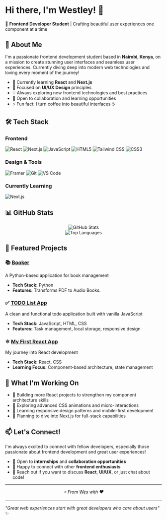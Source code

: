 # Hi there, I'm Westley! 👋

🎨 **Frontend Developer Student** | Crafting beautiful user experiences one component at a time

## 🚀 About Me

I'm a passionate frontend development student based in **Nairobi, Kenya**, on a mission to create stunning user interfaces and seamless user experiences. Currently diving deep into modern web technologies and loving every moment of the journey!

- 🌱 Currently learning **React** and **Next.js**
- 🎯 Focused on **UI/UX Design** principles
- 💡 Always exploring new frontend technologies and best practices
- 🤝 Open to collaboration and learning opportunities
- ⚡ Fun fact: I turn coffee into beautiful interfaces ☕

## 🛠️ Tech Stack

### Frontend
![React](https://img.shields.io/badge/React-20232A?style=for-the-badge&logo=react&logoColor=61DAFB)
![Next.js](https://img.shields.io/badge/Next.js-000000?style=for-the-badge&logo=next.js&logoColor=white)
![JavaScript](https://img.shields.io/badge/JavaScript-F7DF1E?style=for-the-badge&logo=javascript&logoColor=black)
![HTML5](https://img.shields.io/badge/HTML5-E34F26?style=for-the-badge&logo=html5&logoColor=white)
![Tailwind CSS](https://img.shields.io/badge/Tailwind_CSS-38B2AC?style=for-the-badge&logo=tailwind-css&logoColor=white)
![CSS3](https://img.shields.io/badge/CSS3-1572B6?style=for-the-badge&logo=css3&logoColor=white)

### Design & Tools
![Framer](https://img.shields.io/badge/Framer-0055FF?style=for-the-badge&logo=framer&logoColor=white)
![Git](https://img.shields.io/badge/Git-F05032?style=for-the-badge&logo=git&logoColor=white)
![VS Code](https://img.shields.io/badge/VS_Code-007ACC?style=for-the-badge&logo=visual-studio-code&logoColor=white)

### Currently Learning
![Next.js](https://img.shields.io/badge/Next.js-000000?style=for-the-badge&logo=next.js&logoColor=white)


## 📊 GitHub Stats

<div align="center">
  <img src="https://github-readme-stats.vercel.app/api?username=WestLee95&show_icons=true&theme=tokyonight&hide_border=true" alt="GitHub Stats" />
</div>

<div align="center">
  <img src="https://github-readme-stats.vercel.app/api/top-langs/?username=WestLee95&layout=compact&theme=tokyonight&hide_border=true" alt="Top Languages" />
</div>

## 🎯 Featured Projects

### 📚 [Booker](https://github.com/WestLee95/Booker)
A Python-based application for book management
- **Tech Stack:** Python
- **Features:** Transforms PDF to Audio Books.

### ✅ [TODO List App](https://github.com/WestLee95/TODO_list)
A clean and functional todo application built with vanilla JavaScript
- **Tech Stack:** JavaScript, HTML, CSS
- **Features:** Task management, local storage, responsive design

### ⚛️ [My First React App](https://github.com/WestLee95/First_React_App)
My journey into React development
- **Tech Stack:** React, CSS
- **Learning Focus:** Component-based architecture, state management

## 🌟 What I'm Working On

- 🔨 Building more React projects to strengthen my component architecture skills
- 🎨 Exploring advanced CSS animations and micro-interactions
- 📱 Learning responsive design patterns and mobile-first development
- 🚀 Planning to dive into Next.js for full-stack capabilities

## 📫 Let's Connect!

I'm always excited to connect with fellow developers, especially those passionate about frontend development and great user experiences!

- 💼 Open to **internships** and **collaboration opportunities**
- 🤝 Happy to connect with other **frontend enthusiasts**
- 📧 Reach out if you want to discuss **React**, **UI/UX**, or just chat about code!

---

<div align="center">
  <i>⭐ From <a href="https://github.com/WestLee95">Wes</a> with ❤️</i>
</div>

---

*"Great web experiences start with great developers who care about users"* ✨
